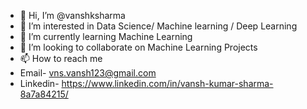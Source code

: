 - 👋 Hi, I’m @vanshksharma
- 👀 I’m interested in Data Science/ Machine learning / Deep Learning
- 🌱 I’m currently learning Machine Learning 
- 💞️ I’m looking to collaborate on Machine Learning Projects
- 📫 How to reach me 
- Email- vns.vansh123@gmail.com
- Linkedin- https://www.linkedin.com/in/vansh-kumar-sharma-8a7a84215/

<!---
vanshksharma/vanshksharma is a ✨ special ✨ repository because its `README.md` (this file) appears on your GitHub profile.
You can click the Preview link to take a look at your changes.
--->
